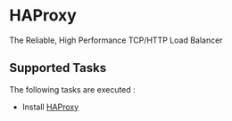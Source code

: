 HAProxy
=======

The Reliable, High Performance TCP/HTTP Load Balancer

Supported Tasks
-----------------

The following tasks are executed :

  - Install [HAProxy](http://www.haproxy.org/)